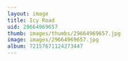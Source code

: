 ```yaml
---
layout: image
title: Icy Road
uid: 29664969657
thumb: images/thumbs/29664969657.jpg
image: images/29664969657.jpg
album: 72157671124273447
---
```


